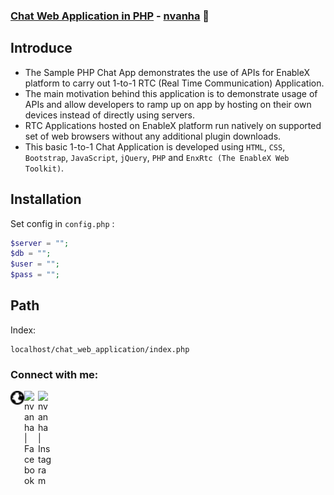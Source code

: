 ### [Chat Web Application in PHP][link] - [nvanha][website] 👋

## Introduce
- The Sample PHP Chat App demonstrates the use of APIs for EnableX platform to carry out 1-to-1 RTC (Real Time Communication) Application.
- The main motivation behind this application is to demonstrate usage of APIs and allow developers to ramp up on app by hosting on their own devices instead of directly using servers.
- RTC Applications hosted on EnableX platform run natively on supported set of web browsers without any additional plugin downloads.
- This basic 1-to-1 Chat Application is developed using `HTML`, `CSS`, `Bootstrap`, `JavaScript`, `jQuery`, `PHP` and `EnxRtc (The EnableX Web Toolkit)`.

## Installation
Set config in `config.php` :
```php
$server = "";
$db = "";
$user = "";
$pass = "";
```
## Path
Index:
```path
localhost/chat_web_application/index.php
```

### Connect with me:

[<img align="left" alt="nvanha.com" width="22px" src="https://raw.githubusercontent.com/iconic/open-iconic/master/svg/globe.svg" />][website]
[<img align="left" alt="nvanha | Facebook" width="22px" src="https://cdn.jsdelivr.net/npm/simple-icons@v3/icons/facebook.svg" />][facebook]
[<img align="left" alt="nvanha | Instagram" width="22px" src="https://cdn.jsdelivr.net/npm/simple-icons@v3/icons/instagram.svg" />][instagram]

[website]: https://nvanha.github.io/myweb
[instagram]: https://www.instagram.com/_haa_nguyen
[facebook]: https://www.facebook.com/nvh1120
[link]: https://github.com/nvanha/chat_web_application
